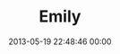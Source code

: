 ---
title: "Emily"
date: 2013-05-19 22:48:46 00:00
permalink: /emilyyfriday
twitter: "emilyyfriday"
likes: [1334]
id: 1975
gravatar: "http://www.gravatar.com/avatar/b12e5a19bec395d269a5c1be2740f5e2"
---